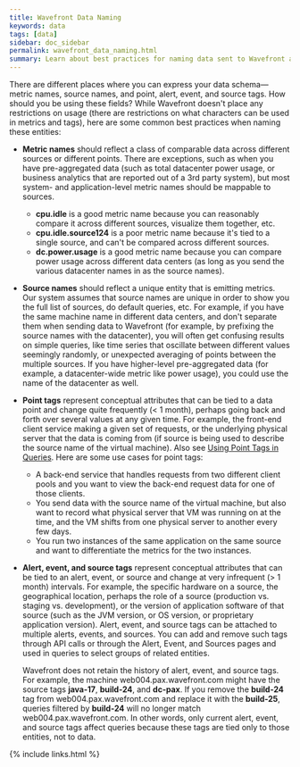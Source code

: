```yaml
---
title: Wavefront Data Naming
keywords: data
tags: [data]
sidebar: doc_sidebar
permalink: wavefront_data_naming.html
summary: Learn about best practices for naming data sent to Wavefront and naming Wavefront entities.
---
```

There are different places where you can express your data schema&mdash;metric names, source names, and point, alert, event, and source tags. How should you be using these fields? While Wavefront doesn't place any restrictions on usage (there are restrictions on what characters can be used in metrics and tags), here are some common best practices when naming these entities:

- **Metric names** should reflect a class of comparable data across different sources or different points. There are exceptions, such as when you have pre-aggregated data (such as total datacenter power usage, or business analytics that are reported out of a 3rd party system), but most system- and application-level metric names should be mappable to sources.
  - **cpu.idle** is a good metric name because you can reasonably compare it across different sources, visualize them together, etc.
  - **cpu.idle.source124** is a poor metric name because it's tied to a single source, and can't be compared across different sources.
  - **dc.power.usage** is a good metric name because you can compare power usage across different data centers (as long as you send the various datacenter names in as the source names).
- **Source names** should reflect a unique entity that is emitting metrics. Our system assumes that source names are unique in order to show you the full list of sources, do default queries, etc. For example, if you have the same machine name in different data centers, and don't separate them when sending data to Wavefront (for example, by prefixing the source names with the datacenter), you will often get confusing results on simple queries, like time series that oscillate between different values seemingly randomly, or unexpected averaging of points between the multiple sources. If you have higher-level pre-aggregated data (for example, a datacenter-wide metric like power usage), you could use the name of the datacenter as well.
- **Point tags** represent conceptual attributes that can be tied to a data point and change quite frequently (< 1 month), perhaps going back and forth over several values at any given time. For example, the front-end client service making a given set of requests, or the underlying physical server that the data is coming from (if source is being used to describe the source name of the virtual machine). Also see [Using Point Tags in Queries](query_language_using_point_tags). Here are some use cases for point tags:
  - A back-end service that handles requests from two different client pools and you want to view the back-end request data for one of those clients.
  - You send data with the source name of the virtual machine, but also want to record what physical server that VM was running on at the time, and the VM shifts from one physical server to another every few days.
  - You run two instances of the same application on the same source and want to differentiate the metrics for the two instances.
- **Alert, event, and source tags** represent conceptual attributes that can be tied to an alert, event, or source and change at very infrequent (> 1 month) intervals. For example, the specific hardware on a source, the geographical location, perhaps the role of a source (production vs. staging vs. development), or the version of application software of that source (such as the JVM version, or OS version, or proprietary application version).  Alert, event, and source tags can be attached to multiple alerts, events, and sources.  You can add and remove such tags through API calls or through the Alert, Event, and Sources pages and used in queries to select groups of related entities.

  Wavefront does not retain the history of alert, event, and source tags. For example, the machine web004.pax.wavefront.com might have the source tags **java-17**, **build-24**, and **dc-pax**. If you remove the **build-24** tag from web004.pax.wavefront.com and replace it with the **build-25**, queries filtered by **build-24** will no longer match web004.pax.wavefront.com. In other words, only current alert, event, and source tags affect queries because these tags are tied only to those entities, not to data.


{% include links.html %}